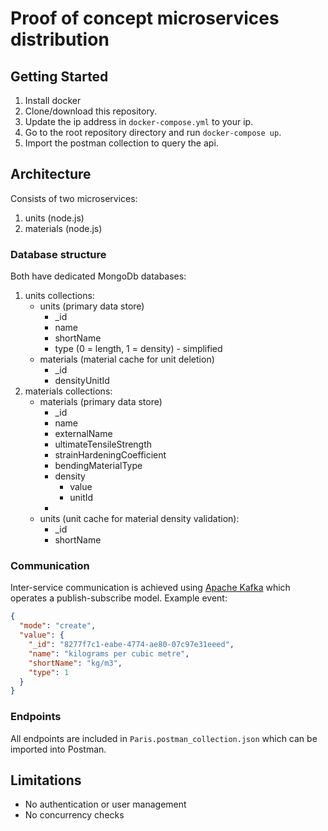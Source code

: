 # Proof of concept microservices distribution

## Getting Started
1. Install docker
2. Clone/download this repository.
3. Update the ip address in `docker-compose.yml` to your ip.
4. Go to the root repository directory and run `docker-compose up`.
5. Import the postman collection to query the api.

## Architecture
Consists of two microservices:
1. units (node.js)
2. materials (node.js)

### Database structure
Both have dedicated MongoDb databases:
1. units collections:
    * units (primary data store)
      * _id
      * name
      * shortName
      * type (0 = length, 1 = density) - simplified
    * materials (material cache for unit deletion)
      * _id
      * densityUnitId
2. materials collections:
    * materials (primary data store)
      * _id
      * name
      * externalName
      * ultimateTensileStrength
      * strainHardeningCoefficient
      * bendingMaterialType
      * density
        * value
        * unitId
      * 
    * units (unit cache for material density validation):
      * _id
      * shortName

### Communication
Inter-service communication is achieved using [Apache Kafka](https://kafka.apache.org/) which operates a publish-subscribe model.
Example event:
```json
{
  "mode": "create",
  "value": {
    "_id": "8277f7c1-eabe-4774-ae80-07c97e31eeed",
    "name": "kilograms per cubic metre",
    "shortName": "kg/m3",
    "type": 1
  }
}
```


### Endpoints
All endpoints are included in `Paris.postman_collection.json` which can be imported into Postman.

## Limitations
* No authentication or user management
* No concurrency checks
